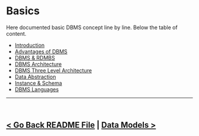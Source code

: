 Basics
=======
Here documented basic DBMS concept line by line. Below the table of content.

- [Introduction](./01.introduction.md)
- [Advantages of DBMS](./02.advantages_of_dbms.md)
- [DBMS & RDMBS](./03.dbms_and_rdbms.md)
- [DBMS Architecture](./04.dbms_architecture.md)
- [DBMS Three Level Architecture](./05.dbms_three_level_architecture.md)
- [Data Abstraction](./06.data_abstraction.md)
- [Instance & Schema](./07.instance_and_schema.md)
- [DBMS Languages](./08.dbms_languages.md)

<hr />
<br />

[< Go Back README File](./../README.md) | [Data Models >](./../01.data_models/data_models.md)
----------------------------------------